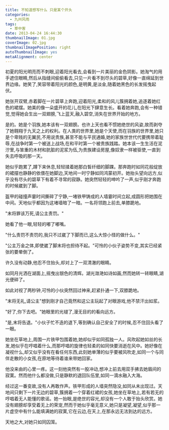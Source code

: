 ```yaml
---
title: 不知道想写什么 只是某个开头
categories:
  - 九州风雨
tags:
  - 草中客
date: 2013-04-24 16:44:30
thumbnailImage: 01.jpg
coverImage: 02.jpg
thumbnailImagePosition: right
autoThumbnailImage: yes
metaAlignment: center
---
```

初夏的阳光明亮而不刺眼,迎着阳光看去,会看到一片美丽的金色阴影。她淘气的用手遮住眼睛,然后从指缝间偷偷看去,只见一片看不到尽头的碧草,好像一直绵延到世界边缘。她笑了,笑容带着阳光的颜色,是明黄,是淡金,随着她黑色的长发摇曳起伏。
<!-- more -->
她张开双臂,赤着脚在一片碧草上奔跑,迎着阳光,柔和的风儿簇拥着她,追逐着她红色的裙摆。她美的像一朵盛开的花儿,在阳光下肆意生长。看着她奔跑,会有一种错觉,觉得她会生出一双翅膀,飞上蓝天,融入碧空,消失在世界开始的地方。

是的。她是个羽族,她本该有一双翅膀。也许上天也看不惯她绝世的风姿,故而剥夺了她翱翔于九天之上的权利。在人类的世界里,她是个天使,而在羽族的世界里,她只是个卑贱的无翼民,不用说贵族,甚至不能与平民通婚,她的家族世世代代要携带着耻辱,在战争时第一个被送上战场,在和平时第一个被贵族践踏。她本该一生生活在泥泞里,与笨重的木材和肮脏的泥浆为伍,为贵族建设房屋,像奴隶一样被驱使,一直到失去呼吸的那一天。

她似乎跑累了,蹲下来休息,轻轻揉着她那白皙纤细的脚踝。那奔跑时如同花般绽放的裙摆也静静的依偎在她脚边,天地间一时宁静如同鸿蒙初开。她抬头望向远方,似乎没有尽头的碧草下有着不寻常的寂静。她突然轻轻的呻吟了一声,似乎刚才奔跑的时候崴到了脚。

盔甲的碰撞声霎时间撕碎了宁静,一堵铁甲铸成的人墙霎时间立起,成圆形把她围在中间。天地似乎都因为这堵墙暗了一暗。一名将领跑上前去,单膝跪地。

"末将罪该万死,请公主责罚。"

她看了他一眼,轻轻的嘟了嘟嘴。

"什么责罚不责罚的,我只不过崴了下脚而已,这么大惊小怪的做什么。"

"公主万金之体,即使崴了脚末将也担待不起。"可怜的小伙子姿势不变,其实已经紧张的要晕倒了。

许久没有动静,他忍不住抬头,却对上了一双清澈的眼睛。

如同月光洒在湖面上,摇曳出银色的清辉。湖光潋滟如诗如画,然而她转一转眼睛,湖光便碎了。

如此对视了两秒钟,可怜的小伙突然回过神来,赶紧扑通一下,双膝跪地。

"末将无礼,请公主"想到刚才自己竟然和这公主玩起了对眼游戏,他不禁汗出如浆。

"好了,你下去吧。"她眼里的光褪了,漫无目的的看向远方。

"是,末将告退。"小伙子忙不迭的退下,等到确认自己安全了的时候,忍不住回头看了一眼。

她坐在草地上,周围一片铁甲包围着她,她却似乎如同孤独一人。风吹起她如丝的长发,她似乎在哼唱着什么,而那哼唱的旋律也轻柔的如同快要消逝在风中。她好像在凝视什么,却又似乎没有在看任何东西,此刻她单薄的似乎要被风吹走,如同一个与同伴走散的小女孩,在原地等待着谁来带她回家。

他没来由的心里一疼。这一刻他突然有一股冲动,想冲上前去用双手拂去她眉间的寂寞。然而他什么都没做,只是静默的退回队伍里,如同一滴水融入大海。

经过这一番变故,没有人再敢作声。铁甲形成的人墙突然隐没,如同从未出现过。天地间只剩下一片无边的碧草,簇拥着一个穿着红裙的女孩,她坐在草地上,若有若无的哼唱着无人能懂的歌谣。她一抬眼,是绝世的容光,却没有一个人敢于抬头欣赏。她没有翅膀却享受着无上的荣宠,然而于她似乎毫无意义,她只是凝望,凝望,似乎那一片虚空中有什么能填满她的寂寞,它在云边,在天上,在那永远无法到达的远方。

天地之大,对她只如同囚笼。
